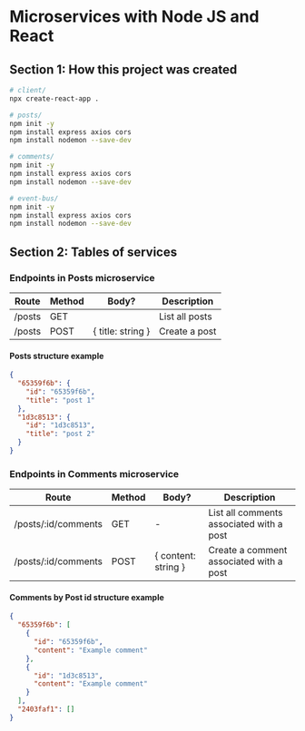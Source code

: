 # Microservices with Node JS and React

## Section 1: How this project was created

```bash
# client/
npx create-react-app .

# posts/
npm init -y
npm install express axios cors
npm install nodemon --save-dev

# comments/
npm init -y
npm install express axios cors
npm install nodemon --save-dev

# event-bus/
npm init -y
npm install express axios cors
npm install nodemon --save-dev
```

## Section 2: Tables of services

### Endpoints in Posts microservice

| Route  | Method | Body?             | Description    |
| ------ | ------ | ----------------- | -------------- |
| /posts | GET    |                   | List all posts |
| /posts | POST   | { title: string } | Create a post  |

#### Posts structure example

```json
{
  "65359f6b": {
    "id": "65359f6b",
    "title": "post 1"
  },
  "1d3c8513": {
    "id": "1d3c8513",
    "title": "post 2"
  }
}
```

### Endpoints in Comments microservice

| Route               | Method | Body?               | Description                              |
| ------------------- | ------ | ------------------- | ---------------------------------------- |
| /posts/:id/comments | GET    | -                   | List all comments associated with a post |
| /posts/:id/comments | POST   | { content: string } | Create a comment associated with a post  |

#### Comments by Post id structure example

```json
{
  "65359f6b": [
    {
      "id": "65359f6b",
      "content": "Example comment"
    },
    {
      "id": "1d3c8513",
      "content": "Example comment"
    }
  ],
  "2403faf1": []
}
```
